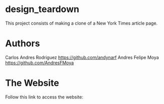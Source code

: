 # design_teardown

This project consists of making a clone of a New York Times article page.
# Authors

Carlos Andres Rodriguez https://github.com/andynarf Andres Felipe Moya https://github.com/AndresFMoya
# The Website

Follow this link to access the website:
